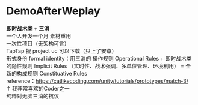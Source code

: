 # DemoAfterWeplay
**即时战术类 + 三消**<br>
一个人开发一个月 素材重用 <br>
一次性项目（无架构可言）<br>
TapTap 搜 project uc 可以下载（只上了安卓）<br>
形式身份 formal identity：用三消的 操作规则 Operational Rules + 即时战术类的隐性规则 Implicit Rules （实时性、战术强调、多单位管理、环境利用） = 全新的构成规则 Constituative Rules<br>
reference：https://catlikecoding.com/unity/tutorials/prototypes/match-3/<br>
↑ 我非常喜欢的Coder之一<br>
纯粹对无脑三消的抗议<br>
